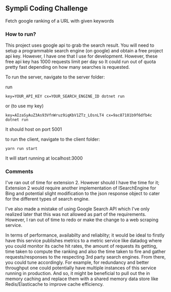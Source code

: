 ## Sympli Coding Challenge

Fetch google ranking of a URL with given keywords

### How to run?

This project uses google api to grab the search result.
You will need to setup a programmable search engine (on google) and obtain a free project api key.
However, I have one that I use for development. However, these free api key has 1000 requests limit per day so It could run out of quota pretty fast depending on how many searches is requested.

To run the server, navigate to the server folder:

run

```
key=YOUR_API_KEY cx=YOUR_SEARCH_ENGINE_ID dotnet run
```

or (to use my key)

```
key=AIzaSyAuZ3As93VfnWruz9iqKbV1ZTz_LOsnLT4 cx=9ac87101b9f6dfb4c dotnet run
```

It should host on port 5001

to run the client, navigate to the client folder:

```
yarn run start
```

It will start running at localhost:3000

### Comments

I've ran out of time for extension 2.
However should I have the time for it; Extension 2 would require another implementation of ISearchEngine for Bing
and potential slight modification to the json response object to cater for the different types of search engine.

I've also made a mistake of using Google Search API which I've only realized later that this was not allowed as part of
the requirements. However, I ran out of time to redo or make the change to a web scraping service.

In terms of performance, availabilty and reliablity; it would be ideal to firstly have this service publishes metrics to a metric service like
datadog where you could monitor its cache hit rates, the amount of requests its getting, time taken to compute the ranking and also
the time taken to fire and gather requests/responses to the respecting 3rd party search engines. From there, you could tune accordingly. For example, for redundancy and better throughput one could potentially have multiple instances of this service running in production. And so, it might be beneficial to pull out the in memory caching and replace them with a shared memory data store like Redis/Elasticache to improve cache efficiency.
